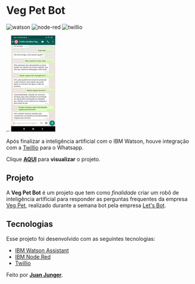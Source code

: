 # Veg Pet Bot

![watson](https://img.shields.io/badge/IBM-Watson-yellow) ![node-red](https://img.shields.io/badge/IBM-Node%20RED-red) ![twillio](https://img.shields.io/badge/Twillio-Whatsapp-green)



 <img src="./assets/vegPetBot.gif" alt="Gif" style="zoom:25%;" />                             ​                               <img src="./assets/whatsappBot.jpg" alt="whatsapp-bot" style="zoom:25%;" />



Após finalizar a inteligência artificial com o IBM Watson, houve integração com a [Twillio](https://www.twilio.com/) para o Whatsapp.

Clique **[AQUI](https://bit.ly/veg-pet-bot)** para **visualizar** o projeto.



## Projeto

A **Veg Pet Bot** é um projeto que tem como *finalidade* criar um robô de inteligência artificial para responder as perguntas frequentes da empresa [Veg Pet](https://www.vegpet.com.br/), realizado durante a semana bot pela empresa [Let's Bot](https://www.linkedin.com/company/letsbot/).



## Tecnologias

Esse projeto foi desenvolvido com as seguintes tecnologias:

- [IBM Watson Assistant](http://ibm.com/)
- [IBM Node Red](http://ibm.com/)
- [Twillio](http://twillio.com/)





Feito por **[Juan Junger](https://www.linkedin.com/in/juan-junger/)**.​

